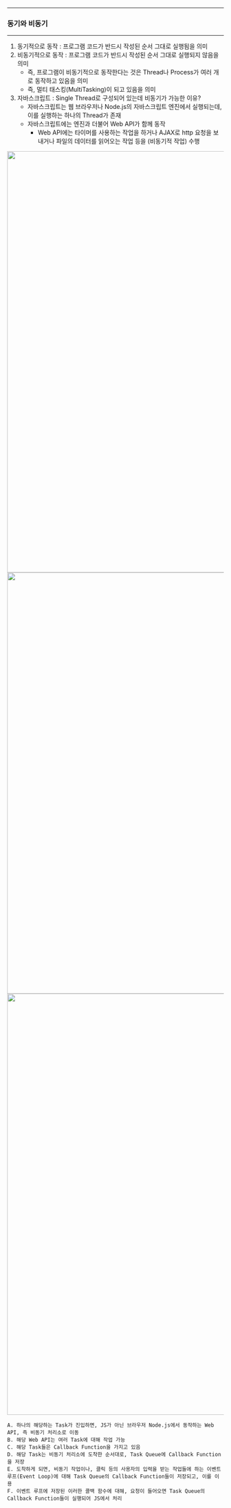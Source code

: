 -----
### 동기와 비동기
-----
1. 동기적으로 동작 : 프로그램 코드가 반드시 작성된 순서 그대로 실행됨을 의미
2. 비동기적으로 동작 : 프로그램 코드가 반드시 작성된 순서 그대로 실행되지 않음을 의미
   - 즉, 프로그램이 비동기적으로 동작한다는 것은 Thread나 Process가 여러 개로 동작하고 있음을 의미
   - 즉, 멀티 태스킹(MultiTasking)이 되고 있음을 의미
3. 자바스크립트 : Single Thread로 구성되어 있는데 비동기가 가능한 이유?
   - 자바스크립트는 웹 브라우저나 Node.js의 자바스크립트 엔진에서 실행되는데, 이를 실행하는 하나의 Thread가 존재
   - 자바스크립트에는 엔진과 더불어 Web API가 함께 동작
     + Web API에는 타이머를 사용하는 작업을 하거나 AJAX로 http 요청을 보내거나 파일의 데이터를 읽어오는 작업 등을 (비동기적 작업) 수행
<div align="center">
<img width="977" src="https://github.com/sooyounghan/Java/assets/34672301/a63989bf-378a-40c1-80ae-0d464203c0e2">  
<img width="977" src="https://github.com/sooyounghan/Java/assets/34672301/456e7020-7326-428b-b0f1-b2f04d16a916">
<img width="977" src="https://github.com/sooyounghan/Java/assets/34672301/18ded2c9-c6e4-460f-9a7f-374119be918e">
</div>

    A. 하나의 해당하는 Task가 진입하면, JS가 아닌 브라우저 Node.js에서 동작하는 Web API, 즉 비동기 처리소로 이동
    B. 해당 Web API는 여러 Task에 대해 작업 가능
    C. 해당 Task들은 Callback Function을 가지고 있음
    D. 해당 Task는 비동기 처리소에 도착한 순서대로, Task Queue에 Callback Function을 저장
    E. 도착하게 되면, 비동기 작업이나, 클릭 등의 사용자의 입력을 받는 작업들에 하는 이벤트 루프(Event Loop)에 대해 Task Queue의 Callback Function들이 저장되고, 이를 이용
    F. 이벤트 루프에 저장된 이러한 콜백 함수에 대해, 요청이 들어오면 Task Queue의 Callback Function들이 실행되어 JS에서 처리
